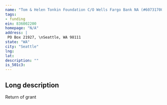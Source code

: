 ```yaml
---
name: "Tom & Helen Tonkin Foundation C/O Wells Fargo Bank NA (#60731700)"
tags:
- funding
ein: 836002200
homepage: "N/A"
address: |
 PO Box 21927, \nSeattle, WA 98111
state: "WA"
city: "Seattle"
lng: 
lat: 
description: ""
is_501c3: 
---
```


## Long description

Return of grant
